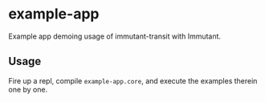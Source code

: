 # example-app

Example app demoing usage of immutant-transit with Immutant.

## Usage

Fire up a repl, compile `example-app.core`, and execute the examples
therein one by one.
